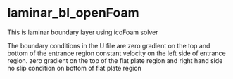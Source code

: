 # laminar_bl_openFoam
This is laminar boundary layer using icoFoam solver

The boundary conditions in the U file are 
zero gradient on the top and bottom of the entrance region
constant velocity on the left side of entrance region.
zero gradient on the top of the flat plate region and right hand side
no slip condition on bottom of flat plate region
